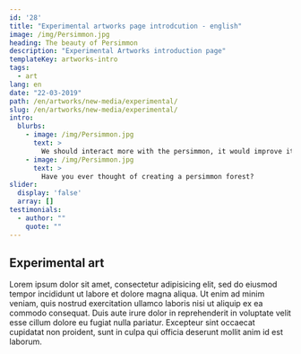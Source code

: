 ```yaml
---
id: '28'
title: "Experimental artworks page introdcution - english"
image: /img/Persimmon.jpg
heading: The beauty of Persimmon
description: "Experimental Artworks introduction page"
templateKey: artworks-intro
tags:
  - art
lang: en
date: "22-03-2019"
path: /en/artworks/new-media/experimental/
slug: /en/artworks/new-media/experimental/
intro:
  blurbs:
    - image: /img/Persimmon.jpg
      text: >
        We should interact more with the persimmon, it would improve its health!
    - image: /img/Persimmon.jpg
      text: >
        Have you ever thought of creating a persimmon forest?
slider:
  display: 'false'
  array: []
testimonials:
  - author: ""
    quote: ""
---
```


## Experimental art

Lorem ipsum dolor sit amet, consectetur adipisicing elit, sed do eiusmod tempor incididunt ut labore et dolore magna aliqua. Ut enim ad minim veniam, quis nostrud exercitation ullamco laboris nisi ut aliquip ex ea commodo consequat. Duis aute irure dolor in reprehenderit in voluptate velit esse cillum dolore eu fugiat nulla pariatur. Excepteur sint occaecat cupidatat non proident, sunt in culpa qui officia deserunt mollit anim id est laborum.
